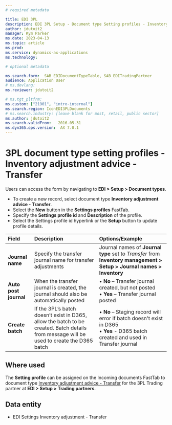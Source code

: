 ```yaml
---
# required metadata

title: EDI 3PL
description: EDI 3PL Setup - Document type Setting profiles - Inventory adjustment advice - Transfer
author: jdutoit2
manager: Kym Parker
ms.date: 2023-04-13
ms.topic: article
ms.prod: 
ms.service: dynamics-ax-applications
ms.technology: 

# optional metadata

ms.search.form:  SAB_EDIDocumentTypeTable, SAB_EDITradingPartner
audience: Application User
# ms.devlang: 
ms.reviewer: jdutoit2

# ms.tgt_pltfrm: 
ms.custom: ["21901", "intro-internal"]
ms.search.region: IconEDI3PLDocuments
# ms.search.industry: [leave blank for most, retail, public sector]
ms.author: jdutoit2
ms.search.validFrom:   2016-05-31
ms.dyn365.ops.version:  AX 7.0.1
---
```


# 3PL document type setting profiles - Inventory adjustment advice - Transfer

Users can access the form by navigating to **EDI > Setup > Document types**.

- To create a new record, select document type **Inventory adjustment advice - Transfer**.
- Select the **New** button in the **Settings profiles** FastTab.
- Specify the **Settings profile id** and **Description** of the profile.
- Select the Settings profile id hyperlink or the **Setup** button to update profile details.

**Field**           |	**Description**	                          | **Options/Example**
:-------            |:-------                                   |:----------
**Journal name**    |	Specify the transfer journal name for transfer adjustments	| Journal names of **Journal type** set to _Transfer_ from **Inventory management > Setup > Journal names > Inventory**
**Auto post journal** |	When the transfer journal is created, the journal should also be automatically posted	| • **No** – Transfer journal created, but not posted <br> • **Yes** – Transfer journal posted
**Create batch**	  | If the 3PL’s batch doesn’t exist in D365, allow the batch to be created. Batch details from message will be used to create the D365 batch	| • **No** – Staging record will error if batch doesn't exist in D365 <br> • **Yes** - D365 batch created and used in Transfer journal

## Where used
The **Setting profile** can be assigned on the Incoming documents FastTab to document type [Inventory adjustment advice - Transfer](../../DOCUMENTS/Inventory-adjustment-Transfer.md) for the 3PL Trading partner at **EDI > Setup > Trading partners**.

## Data entity
- EDI Settings Inventory adjustment - Transfer
